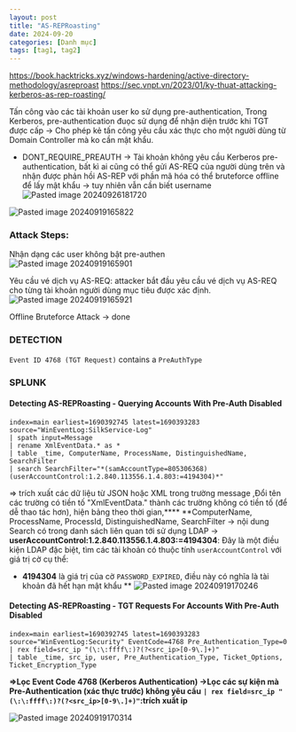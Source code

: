```yaml
---
layout: post
title: "AS-REPRoasting"
date: 2024-09-20
categories: [Danh mục]
tags: [tag1, tag2]
---
```




https://book.hacktricks.xyz/windows-hardening/active-directory-methodology/asreproast
https://sec.vnpt.vn/2023/01/ky-thuat-attacking-kerberos-as-rep-roasting/

Tấn công vào các tài khoản user ko sử dụng pre-authentication, Trong Kerberos, pre-authentication đuọc sử dụng để nhận diện trước khi TGT được cấp -> Cho phép kẻ tấn công yêu cầu xác thực cho một người dùng từ Domain Controller mà ko cần mật khẩu.

- DONT_REQUIRE_PREAUTH -> Tài khoản không yêu cầu Kerberos pre-authentication, bất kì ai cũng có thể gửi AS-REQ của người dùng trên và nhận được phản hồi AS-REP với phần mã hóa có thể bruteforce offline để lấy mật khẩu -> tuy nhiên vẫn cần biết username 
![Pasted image 20240926181720](https://github.com/user-attachments/assets/36508262-2adc-4143-8174-7b6988300811)

![Pasted image 20240919165822](https://github.com/user-attachments/assets/fb675248-0421-49b0-9a85-f777c441c564)

### Attack Steps:
Nhận dạng các user không bật pre-authen
![Pasted image 20240919165901](https://github.com/user-attachments/assets/73e18b22-9585-4217-b797-e38acb0ad956)

Yêu cầu vé dịch vụ AS-REQ: attacker bắt đầu yêu cầu vé dịch vụ AS-REQ cho từng tài khoản người dùng mục tiêu được xác định.
![Pasted image 20240919165921](https://github.com/user-attachments/assets/9b4b3446-0231-45b9-ae0e-c3f5b1286a81)

Offline Bruteforce Attack -> done

### DETECTION

`Event ID 4768 (TGT Request)` contains a `PreAuthType`

### SPLUNK
#### Detecting AS-REPRoasting - Querying Accounts With Pre-Auth Disabled
```shell-session
index=main earliest=1690392745 latest=1690393283 source="WinEventLog:SilkService-Log" 
| spath input=Message 
| rename XmlEventData.* as * 
| table _time, ComputerName, ProcessName, DistinguishedName, SearchFilter 
| search SearchFilter="*(samAccountType=805306368)(userAccountControl:1.2.840.113556.1.4.803:=4194304)*"
```

 => trích xuất các dữ liệu từ JSON hoặc XML trong trường message ,Đổi tên các trường có tiền tố "XmlEventData." thành các trường không có tiền tố (để dễ thao tác hơn), hiện bảng theo thời gian,**** 
**ComputerName, ProcessName, ProcessId, DistinguishedName, SearchFilter -> nội dung Search có trong danh sách liên quan tới sử dụng LDAP -> **userAccountControl:1.2.840.113556.1.4.803:=4194304**: Đây là một điều kiện LDAP đặc biệt, tìm các tài khoản có thuộc tính `userAccountControl` với giá trị cờ cụ thể:
- **4194304** là giá trị của cờ `PASSWORD_EXPIRED`, điều này có nghĩa là tài khoản đã hết hạn mật khẩu
**
![Pasted image 20240919170246](https://github.com/user-attachments/assets/4aa7056b-5b3e-477f-9aad-fa5488df5d3c)

#### Detecting AS-REPRoasting - TGT Requests For Accounts With Pre-Auth Disabled
```shell-session
index=main earliest=1690392745 latest=1690393283 source="WinEventLog:Security" EventCode=4768 Pre_Authentication_Type=0
| rex field=src_ip "(\:\:ffff\:)?(?<src_ip>[0-9\.]+)"
| table _time, src_ip, user, Pre_Authentication_Type, Ticket_Options, Ticket_Encryption_Type
```


**=>Lọc Event Code 4768 (Kerberos Authentication) ->Lọc các sự kiện mà Pre-Authentication (xác thực trước) không yêu cầu**
**`| rex field=src_ip "(\:\:ffff\:)?(?<src_ip>[0-9\.]+)"`:trích xuất ip**

![Pasted image 20240919170314](https://github.com/user-attachments/assets/dec8e5e2-f020-4139-9d34-8c4df37769c6)
